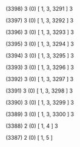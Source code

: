(3398) 3 (0) [ 1, 3, 3291 ] 3 


(3397) 3 (0) [ 1, 3, 3292 ] 3 


(3396) 3 (0) [ 1, 3, 3293 ] 3 


(3395) 3 (0) [ 1, 3, 3294 ] 3 


(3394) 3 (0) [ 1, 3, 3295 ] 3 


(3393) 3 (0) [ 1, 3, 3296 ] 3 


(3392) 3 (0) [ 1, 3, 3297 ] 3 


(3391) 3 (0) [ 1, 3, 3298 ] 3 


(3390) 3 (0) [ 1, 3, 3299 ] 3 


(3389) 3 (0) [ 1, 3, 3300 ] 3 


(3388) 2 (0) [ 1, 4 ] 3 


(3387) 2 (0) [ 1, 5 ]  

